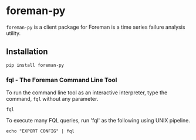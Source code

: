 # foreman-py

`foreman-py` is a client package for Foreman is a time series failure analysis utility.

## Installation

```
pip install foreman-py
```

### fql - The Foreman Command Line Tool

To run the command line tool as an interactive interpreter, type the command, `fql` without any parameter.

```
fql
```

To execute many FQL queries, run 'fql' as the following using UNIX pipeline.

```
echo "EXPORT CONFIG" | fql
```